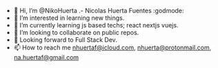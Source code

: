 - 👋 Hi, I’m @NikoHuerta .- Nicolas Huerta Fuentes :godmode:
- 👀 I’m interested in learning new things.
- 🌱 I’m currently learning js based techs; react nextjs vuejs.
- 💞️ I’m looking to collaborate on public repos.
- 👀 Looking forward to Full Stack Dev.
- 📫 How to reach me nhuertaf@icloud.com, nhuerta@protonmail.com, na.huertaf@gmail.com

<!---
NikoHuerta/NikoHuerta is a ✨ special ✨ repository because its `README.md` (this file) appears on your GitHub profile.
You can click the Preview link to take a look at your changes.
--->
